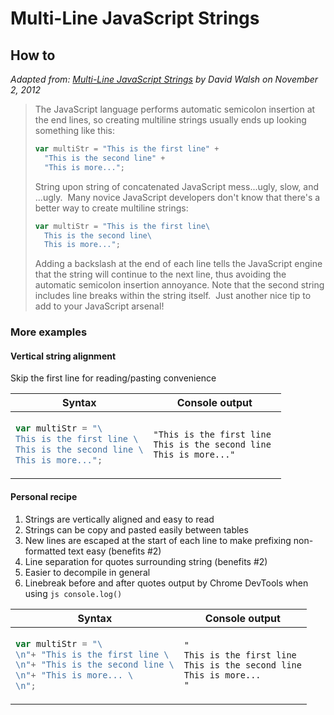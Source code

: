 Multi-Line JavaScript Strings
=============================

How to
-----------------------------

_Adapted from: [Multi-Line JavaScript Strings](https://davidwalsh.name/multiline-javascript-strings) by David Walsh on November 2, 2012_

> The JavaScript language performs automatic semicolon insertion at the end lines, so creating multiline strings usually ends up looking something like this:
> 
> ```js
> var multiStr = "This is the first line" +
> 	"This is the second line" +
> 	"This is more...";
> ```
> 
> String upon string of concatenated JavaScript mess...ugly, slow, and ...ugly.  Many novice JavaScript developers don't know that there's a better way to create multiline strings:
> 
> ```js
> var multiStr = "This is the first line\
> 	This is the second line\
> 	This is more...";
> ```
> 
> Adding a backslash at the end of each line tells the JavaScript engine that the string will continue to the next line, thus avoiding the automatic semicolon insertion annoyance. Note that the second string includes line breaks within the string itself.  Just another nice tip to add to your JavaScript arsenal!

### More examples

#### Vertical string alignment

Skip the first line for reading/pasting convenience

<table class="js-csv-data csv-data js-file-line-container"><thead><tr>
  <th>Syntax</th>
  <th>Console output</th>
  </tr></thead>
  <tbody>
<tr>

<td>

```js
var multiStr = "\
This is the first line \
This is the second line \
This is more...";
```

</td>
<td>

```
"This is the first line 
This is the second line
This is more..."
```

</td></tr></tbody>
</table>

#### Personal recipe

1. Strings are vertically aligned and easy to read
1. Strings can be copy and pasted easily between tables
1. New lines are escaped at the start of each line to make prefixing non-formatted text easy (benefits #2)
1. Line separation for quotes surrounding string (benefits #2)
1. Easier to decompile in general
1. Linebreak before and after quotes output by Chrome DevTools when using ```js console.log()```

<table class="js-csv-data csv-data js-file-line-container"><thead><tr>
  <th>Syntax</th>
  <th>Console output</th>
  </tr></thead>
  <tbody>
<tr>

<td>

```js
var multiStr = "\
\n"+ "This is the first line \
\n"+ "This is the second line \
\n"+ "This is more... \
\n";
```

</td>
<td>

```
"
This is the first line 
This is the second line
This is more...
"
```

</td></tr></tbody>
</table>
